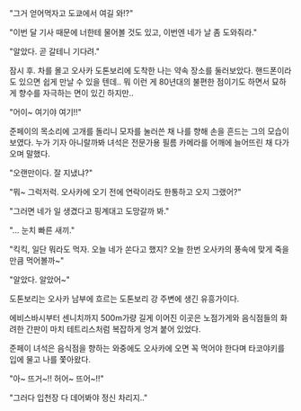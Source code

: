 "그거 얻어먹자고 도쿄에서 여길 와!?"

"이번 달 기사 때문에 너한테 물어볼 것도 있고, 이번엔 네가 날 좀 도와줘라."

"알았다. 곧 갈테니 기다려."

잠시 후. 차를 몰고 오사카 도톤보리에 도착한 나는 약속 장소를 둘러보았다. 핸드폰이라도 있으면 쉽게 만날 수 있을 텐데.. 뭐 이런 게 80년대의 불편한 점이기도 하면서 묘하게 향수를 자극하는 면이 있긴 하지만..

"어이~ 여기야 여기!!"

준페이의 목소리에 고개를 돌리니 모자를 눌러쓴 채 나를 향해 손을 흔드는 그의 모습이 보였다. 누가 기자 아니랄까봐 녀석은 전문가용 필름 카메라를 어깨에 늘어뜨린 채 다가오며 말했다.

"오랜만이다. 잘 지냈냐?"

"뭐~ 그럭저럭. 오사카에 오기 전에 연락이라도 한통하고 오지 그랬어?"

"그러면 네가 일 생겼다고 핑계대고 도망갈까 봐."

"... 눈치 빠른 새끼."

"킥킥, 일단 뭐라도 먹자. 오늘 네가 쏜다고 했지? 오늘 한번 오사카의 풍속에 맞게 죽을 만큼 먹어볼까~"

"알았다. 알았어~"

도톤보리는 오사카 남부에 흐르는 도톤보리 강 주변에 생긴 유흥가이다.

에비스바시부터 센니치까지 500m가량 길게 이어진 이곳은 노점가게와 음식점들의 화려한 간판이 마치 테트리스처럼 복잡하게 엉겨 붙어 있었다. 

준페이 녀석은 음식점을 향하는 와중에도 오사카에 오면 꼭 먹어야 한다며 타코야키를 입에 물고 나를 쫓아왔다.

"아~ 뜨거~!! 허어~ 뜨어~!!"

"그러다 입천장 다 데어봐야 정신 차리지.."